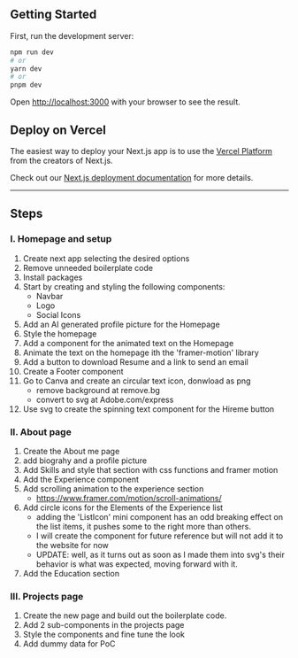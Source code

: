 

## Getting Started

First, run the development server:

```bash
npm run dev
# or
yarn dev
# or
pnpm dev
```

Open [http://localhost:3000](http://localhost:3000) with your browser to see the result.

## Deploy on Vercel

The easiest way to deploy your Next.js app is to use the [Vercel Platform](https://vercel.com/new?utm_medium=default-template&filter=next.js&utm_source=create-next-app&utm_campaign=create-next-app-readme) from the creators of Next.js.

Check out our [Next.js deployment documentation](https://nextjs.org/docs/deployment) for more details.


****************************************************************

## Steps

### I. Homepage and setup

1. Create next app selecting the desired options
2. Remove unneeded boilerplate code
3. Install packages
4. Start by creating and styling the following components:
    - Navbar
    - Logo
    - Social Icons
5. Add an AI generated profile picture for the Homepage
6. Style the homepage
7. Add a component for the animated text on the Homepage
8. Animate the text on the homepage ith the 'framer-motion' library
9. Add a button to download Resume and a link to send an email
10. Create a Footer component
11. Go to Canva and create an circular text icon, donwload as png
    - remove background at remove.bg
    - convert to svg at Adobe.com/express
12. Use svg to create the spinning text component for the Hireme button

### II. About page

1. Create the About me page
2. add biograhy and a profile picture
3. Add Skills and style that section with css functions and framer motion
4. Add the Experience component
5. Add scrolling animation to the experience section
    - https://www.framer.com/motion/scroll-animations/
6. Add circle icons for the Elements of the Experience list
    - adding the 'ListIcon' mini component has an odd breaking effect on the list items, it pushes some to the right more than others.
    - I will create the component for future reference but will not add it to the website for now
    - UPDATE: well, as it turns out as soon as I made them into svg's their behavior is what was expected, moving forward with it.
7. Add the Education section

### III. Projects page

1. Create the new page and build out the boilerplate code.
2. Add 2 sub-components in the projects page
3. Style the components and fine tune the look
4. Add dummy data for PoC



